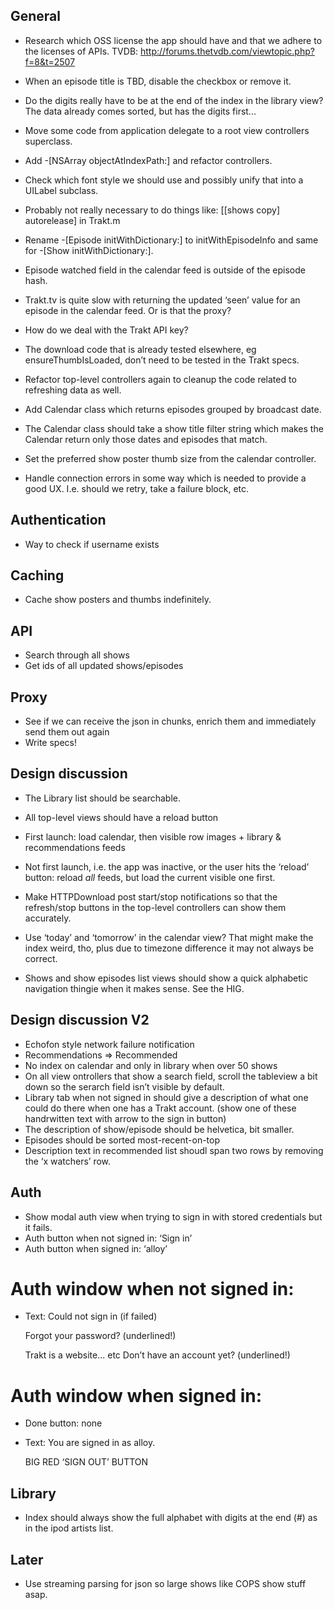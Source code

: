 General
-------

* Research which OSS license the app should have and that we adhere to the licenses of APIs.
  TVDB: http://forums.thetvdb.com/viewtopic.php?f=8&t=2507

* When an episode title is TBD, disable the checkbox or remove it.
* Do the digits really have to be at the end of the index in the library view? The data already comes sorted, but has the digits first...
* Move some code from application delegate to a root view controllers superclass.
* Add -[NSArray objectAtIndexPath:] and refactor controllers.
* Check which font style we should use and possibly unify that into a UILabel subclass.
* Probably not really necessary to do things like: [[shows copy] autorelease] in Trakt.m
* Rename -[Episode initWithDictionary:] to initWithEpisodeInfo and same for -[Show initWithDictionary:].
* Episode watched field in the calendar feed is outside of the episode hash.
* Trakt.tv is quite slow with returning the updated ‘seen’ value for an episode in the calendar feed. Or is that the proxy?
* How do we deal with the Trakt API key?
* The download code that is already tested elsewhere, eg ensureThumbIsLoaded, don’t need to be tested in the Trakt specs.
* Refactor top-level controllers again to cleanup the code related to refreshing data as well.
* Add Calendar class which returns episodes grouped by broadcast date.
* The Calendar class should take a show title filter string which makes the Calendar return only those dates and episodes that match.
* Set the preferred show poster thumb size from the calendar controller.
* Handle connection errors in some way which is needed to provide a good UX. I.e. should we retry, take a failure block, etc.

Authentication
--------------

* Way to check if username exists

Caching
-------

* Cache show posters and thumbs indefinitely.

API
---

* Search through all shows
* Get ids of all updated shows/episodes


Proxy
-----

* See if we can receive the json in chunks, enrich them and immediately send them out again
* Write specs!


Design discussion
-----------------

* The Library list should be searchable.
* All top-level views should have a reload button

* First launch: load calendar, then visible row images + library & recommendations feeds
* Not first launch, i.e. the app was inactive, or the user hits the ‘reload’ button: reload _all_ feeds, but load the current visible one first.
* Make HTTPDownload post start/stop notifications so that the refresh/stop buttons in the top-level controllers can show them accurately.

* Use ‘today’ and ‘tomorrow’ in the calendar view? That might make the index weird, tho, plus due to timezone difference it may not always be correct.

* Shows and show episodes list views should show a quick alphabetic navigation thingie when it makes sense. See the HIG.

Design discussion V2
--------------------

* Echofon style network failure notification
* Recommendations => Recommended
* No index on calendar and only in library when over 50 shows
* On all view ontrollers that show a search field, scroll the tableview a bit down so the serarch field isn’t visible by default.
* Library tab when not signed in should give a description of what one could do there when one has a Trakt account. (show one of these handrwitten text with arrow to the sign in button)
* The description of show/episode should be helvetica, bit smaller.
* Episodes should be sorted most-recent-on-top
* Description text in recommended list shoudl span two rows by removing the ‘x watchers’ row.

Auth
----

* Show modal auth view when trying to sign in with stored credentials but it fails.
* Auth button when not signed in: ‘Sign in’
* Auth button when signed in: ‘alloy’

Auth window when not signed in:
===============================

* Text:
	Could not sign in (if failed)

	Forgot your password? (underlined!)

	Trakt is a website... etc
	Don’t have an account yet? (underlined!)

Auth window when signed in:
===============================

* Done button: none
* Text:
	You are signed in as alloy.

	BIG RED ‘SIGN OUT’ BUTTON


Library
-------

* Index should always show the full alphabet with digits at the end (#) as in the ipod artists list.


Later
-----

* Use streaming parsing for json so large shows like COPS show stuff asap.
